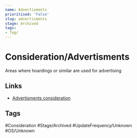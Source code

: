 ```yaml
---
name: Advertisments
prioritised: 'False'
slug: advertisments
stage: Archived
tags:
- Tag/
---
```


# Consideration/Advertisments

Areas where hoardings or similar are used for advertising

## Links

* [Advertisments consideration](https://design.planning.data.gov.uk/planning-consideration/advertisments)

## Tags

#Consideration #Stage/Archived #UpdateFrequency/Unknown #OS/Unknown